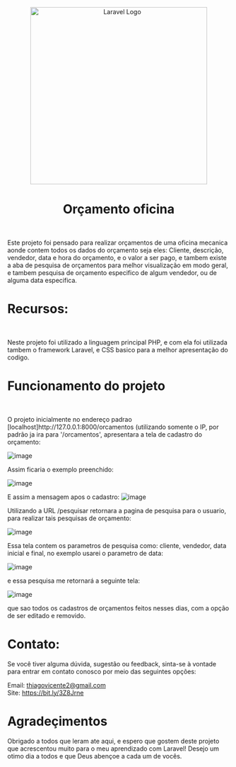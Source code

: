 <p align="center"><a href="https://laravel.com" target="_blank"><img src="https://raw.githubusercontent.com/laravel/art/master/logo-lockup/5%20SVG/2%20CMYK/1%20Full%20Color/laravel-logolockup-cmyk-red.svg" width="400" alt="Laravel Logo"></a></p>


<h1 align="center", tex-weight="bold",>Orçamento oficina</h1>
<br>
<p>Este projeto foi pensado para realizar orçamentos de uma oficina mecanica aonde contem todos os dados do orçamento seja eles: Cliente, descrição, vendedor, data e hora do orçamento, e o valor a ser pago, e tambem existe a aba de pesquisa de orçamentos para melhor visualização em modo geral, e tambem pesquisa de orçamento especifico de algum vendedor, ou de alguma data especifica.</p>

<h1>Recursos:</h1>
<br>
<p> Neste projeto foi utilizado a linguagem principal PHP, e com ela foi utilizada tambem o framework Laravel, e CSS basico para a melhor apresentação do codigo.   
</p>

<h1>Funcionamento do projeto</h1>
<br>
<p>
    O projeto inicialmente no endereço padrao [localhost]http://127.0.0.1:8000/orcamentos (utilizando somente o IP, por padrão ja ira para '/orcamentos', apresentara a tela de cadastro do orçamento:

![image](https://github.com/thithirss/Oficina-Orca/assets/92064189/7d43e828-51a1-4571-9713-1c86b4d966b8)

Assim ficaria o exemplo preenchido:

![image](https://github.com/thithirss/Oficina-Orca/assets/92064189/c2e72ef9-a77a-4f12-b250-54f4899671ad)

E assim a mensagem apos o cadastro:
![image](https://github.com/thithirss/Oficina-Orca/assets/92064189/cd6d531d-020d-465c-aa62-7b1b41d77758)
<br>

Utilizando a URL /pesquisar retornara a pagina de pesquisa para o usuario, para realizar tais pesquisas de orçamento:

![image](https://github.com/thithirss/Oficina-Orca/assets/92064189/dd6ece3e-0b68-4dc4-9466-83bb1041f21f)

Essa tela contem os parametros de pesquisa como: cliente, vendedor, data inicial e final, no exemplo usarei o parametro de data:

![image](https://github.com/thithirss/Oficina-Orca/assets/92064189/f3d3dff4-974c-4fef-ab19-47b04e8ed695)

e essa pesquisa me retornará a seguinte tela:

![image](https://github.com/thithirss/Oficina-Orca/assets/92064189/e116d747-91b5-4ff8-822c-ee16e5834b8c)

que sao todos os cadastros de orçamentos feitos nesses dias, com a opção de ser editado e removido.
</p>

<h1>Contato:</h1>
<p>Se você tiver alguma dúvida, sugestão ou feedback, sinta-se à vontade para entrar em contato conosco por meio das seguintes opções:

Email: thiagovicente2@gmail.com 
<br>
Site: https://bit.ly/3Z8Jrne </p>

<h1>Agradeçimentos</h1>
<p>Obrigado a todos que leram ate aqui, e espero que gostem deste projeto que acrescentou muito para o meu aprendizado com Laravel! Desejo um otimo dia a todos e que Deus abençoe a cada um de vocês.</p>
